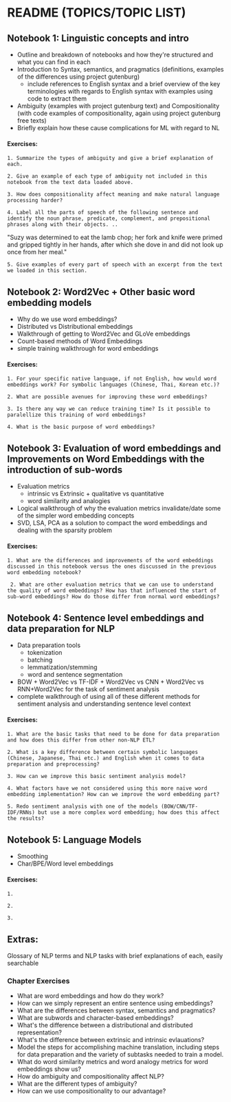# README (TOPICS/TOPIC LIST)

## Notebook 1: Linguistic concepts and intro
  - Outline and breakdown of notebooks and how they're structured and what you can find in each
  - Introduction to Syntax, semantics, and pragmatics (definitions, examples of the differences using project gutenburg)
    - include references to English syntax and a brief overview of the key terminologies with regards to English syntax with examples using code to extract them
  - Ambiguity (examples with project gutenburg text) and Compositionality (with code examples of compositionality, again using project gutenburg free texts)
  - Briefly explain how these cause complications for ML with regard to NL
  
#### Exercises:

    1. Summarize the types of ambiguity and give a brief explanation of each.

    2. Give an example of each type of ambiguity not included in this notebook from the text data loaded above.

    3. How does compositionality affect meaning and make natural language processing harder?

    4. Label all the parts of speech of the following sentence and identify the noun phrase, predicate, complement, and prepositional phrases along with their objects. ..
  "Suzy was determined to eat the lamb chop; her fork and knife were primed and gripped tightly in her hands, after which she dove in and did not look up once from her meal."

    5. Give examples of every part of speech with an excerpt from the text we loaded in this section.


## Notebook 2: Word2Vec + Other basic word embedding models
  - Why do we use word embeddings?
  - Distributed vs Distributional embeddings
  - Walkthrough of getting to Word2Vec and GLoVe embeddings
  - Count-based methods of Word Embeddings
  - simple training walkthrough for word embeddings
  
#### Exercises:
  
    1. For your specific native language, if not English, how would word embeddings work? For symbolic languages (Chinese, Thai, Korean etc.)?
    
    2. What are possible avenues for improving these word embeddings?
    
    3. Is there any way we can reduce training time? Is it possible to paralellize this training of word embeddings?
    
    4. What is the basic purpose of word embeddings?
    

## Notebook 3: Evaluation of word embeddings and Improvements on Word Embeddings with the introduction of sub-words
  - Evaluation metrics
    - intrinsic vs Extrinsic + qualitative vs quantitative
    - word similarity and analogies
  - Logical walkthrough of why the evaluation metrics invalidate/date some of the simpler word embedding concepts
  - SVD, LSA, PCA as a solution to compact the word embeddings and dealing with the sparsity problem
 

#### Exercises:
  
    1. What are the differences and improvements of the word embeddings discussed in this notebook versus the ones discussed in the previous word embedding notebook?
    
     2. What are other evaluation metrics that we can use to understand the quality of word embeddings? How has that influenced the start of sub-word embeddings? How do those differ from normal word embeddings?

## Notebook 4: Sentence level embeddings and data preparation for NLP
  - Data preparation tools
    - tokenization
    - batching
    - lemmatization/stemming
    - word and sentence segmentation
  - BOW + Word2Vec vs TF-IDF + Word2Vec vs CNN + Word2Vec vs RNN+Word2Vec for the task of sentiment analysis
  - complete walkthrough of using all of these different methods for sentiment analysis and understanding sentence level context
  
  
#### Exercises:
  
    1. What are the basic tasks that need to be done for data preparation and how does this differ from other non-NLP ETL?
    
    2. What is a key difference between certain symbolic languages (Chinese, Japanese, Thai etc.) and English when it comes to data preparation and preprocessing?
    
    3. How can we improve this basic sentiment analysis model?
    
    4. What factors have we not considered using this more naive word embedding implementation? How can we improve the word embedding part? 
    
    5. Redo sentiment analysis with one of the models (BOW/CNN/TF-IDF/RNNs) but use a more complex word embedding; how does this affect the results?

## Notebook 5: Language Models
  - Smoothing
  - Char/BPE/Word level embeddings

#### Exercises:
    
    1.

    2.

    3. 
    
## **Extras**:
Glossary of NLP terms and NLP tasks with brief explanations of each, easily searchable

### **Chapter Exercises**
- What are word embeddings and how do they work?
- How can we simply represent an entire sentence using embeddings?
- What are the differences between syntax, semantics and pragmatics?
- What are subwords and character-based embeddings?
- What's the difference between a distributional and distributed representation?
- What's the difference between extrinsic and intrinsic evlauations?
- Model the steps for accomplishing machine translation, including steps for data preparation and the variety of subtasks needed to train a model.
- What do word similarity metrics and word analogy metrics for word embeddings show us?
- How do ambiguity and compositionality affect NLP?
- What are the different types of ambiguity?
- How can we use compositionality to our advantage?


